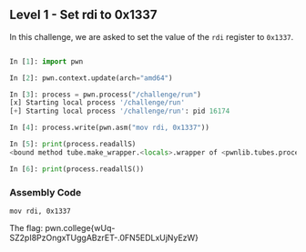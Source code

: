 ## Level 1 - Set rdi to 0x1337

In this challenge, we are asked to set the value of the `rdi` register to `0x1337`.


```python

In [1]: import pwn

In [2]: pwn.context.update(arch="amd64")

In [3]: process = pwn.process("/challenge/run")
[x] Starting local process '/challenge/run'
[+] Starting local process '/challenge/run': pid 16174

In [4]: process.write(pwn.asm("mov rdi, 0x1337"))

In [5]: print(process.readallS)
<bound method tube.make_wrapper.<locals>.wrapper of <pwnlib.tubes.process.process object at 0x7f6c2b7f5490>>

In [6]: print(process.readallS())

```





### Assembly Code

```assembly
mov rdi, 0x1337

```
The flag: pwn.college{wUq-SZ2pI8PzOngxTUggABzrET-.0FN5EDLxUjNyEzW}
